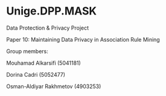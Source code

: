 # Unige.DPP.MASK

Data Protection & Privacy Project

Paper 10: Maintaining Data Privacy in Association Rule Mining

Group members:

Mouhamad Alkarsifi (5041181)

Dorina Cadri (5052477)

Osman-Aldiyar Rakhmetov (4903253)
